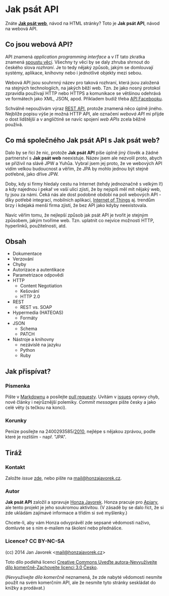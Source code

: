 # Jak psát API

Znáte **[Jak psát web](http://www.jakpsatweb.cz)**, návod na HTML stránky? Toto je **Jak psát API**, návod na webová API.

## Co jsou webová API?

API znamená *application programming interface* a v IT tato zkratka znamená [spoustu věcí](https://cs.wikipedia.org/wiki/API). Všechny ty věci by se daly zhruba shrnout do českého slova *rozhraní*. Je to tedy nějaký způsob, jakým se domlouvají systémy, aplikace, knihovny nebo i jednotlivé objekty mezi sebou.

Webová API jsou souhrnný název pro taková rozhraní, která jsou založená na stejných technologiích, na jakých běží web. Tzn. že jako nosný protokol zpravidla používají HTTP nebo HTTPS a komunikace se většinou odehrává ve formátech jako XML, JSON, apod. Příkladem budiž třeba [API Facebooku](https://developers.facebook.com/docs/graph-api).

Schválně nepoužívám výraz [REST API](https://cs.wikipedia.org/wiki/Representational_state_transfer), protože znamená něco úplně jiného. Nejblíže popisu výše je možná HTTP API, ale označení *webová API* mi přijde o dost lidštější a v angličtině se navíc spojení *web APIs* zcela běžně používá.

## Co má společného Jak psát API s Jak psát web?

Dalo by se říci že nic, protože **Jak psát API** píše úplně jiný člověk a žádné partnerství s **Jak psát web** neexistuje. Název jsem ale nezvolil proto, abych se přiživil na slávě JPW a Yuhůa. Vybral jsem jej proto, že ve webových API vidím velkou budoucnost a věřím, že JPA by mohlo jednou být stejně potřebné, jako dříve JPW.

Doby, kdy si firmy hledaly cestu na Internet (tehdy jednoznačně s velkým I!) a kdy najednou i pekař ve vaší ulici zjisti, že by nejspíš měl mít nějaký web, ty jsou za námi. Čeká nás ale dost podobné období na poli webových API - díky potřebě integrací, mobilních aplikací, [Internet of Things](https://cs.wikipedia.org/wiki/Internet_v%C4%9Bc%C3%AD) aj. trendům brzy i kdejaká menší firma zjistí, že bez API jako kdyby neexistovala.

Navíc věřím tomu, že nejlepší způsob jak psát API je tvořit je stejným způsobem, jakým tvoříme web. Tzn. uplatnit co nejvíce možnosti HTTP, hyperlinků, použitelnosti, atd.

## Obsah

- Dokumentace
- Verzování
- Chyby
- Autorizace a autentikace
- Parametrizace odpovědi
- HTTP
    - Content Negotiation
    - Kešování
    - HTTP 2.0
- REST
    - REST vs. SOAP
- Hypermedia (HATEOAS)
    - Formáty
- JSON
    - Schema
    - PATCH
- Nástroje a knihovny
    - nezávislé na jazyku
    - Python
    - Ruby

## Jak přispívat?

### Písmenka

Pište v [Markdownu](http://daringfireball.net/projects/markdown/) a posílejte [pull requesty](http://help.github.com/send-pull-requests/). Uvítám v [issues](https://github.com/honzajavorek/jakpsatapi/issues) opravy chyb, nové články i nejrůznější polemiky. *Commit messages* pište česky a jako celé věty (s tečkou na konci).

### Korunky

Peníze posílejte na 2400293585/[2010](http://www.fio.cz/), nejlépe s nějakou zprávou, podle které je rozliším - např. "JPA".

## Tiráž

### Kontakt

Založte *issue* [zde](https://github.com/honzajavorek/jakpsatapi/issues), nebo pište na <a
href="mailto:mail&#64;honzajavorek.cz">mail&#64;honzajavorek.cz</a>.

### Autor

**Jak psát API** založil a spravuje [Honza Javorek](http://honzajavorek.cz). Honza pracuje pro [Apiary](http://apiary.io), ale tento projekt je jeho soukromou aktivitou. (V zásadě by se dalo říct, že si zde ukládám zajímavé informace a třídím si své myšlenky.)

Chcete-li, aby vám Honza odvyprávěl zde sepsané vědomosti naživo, domluvte se s ním e-mailem na školení nebo přednášce.

### Licence? CC BY-NC-SA

(cc) 2014 Jan Javorek &lt;<a
href="mailto:mail&#64;honzajavorek.cz">mail&#64;honzajavorek.cz</a>&gt;

Toto dílo podléhá licenci [Creative Commons Uveďte autora-Nevyužívejte dílo komerčně-Zachovejte licenci 3.0 Česko](https://creativecommons.org/licenses/by-nc-sa/3.0/cz/).

(*Nevyužívejte dílo komerčně* neznamená, že zde nabyté vědomosti nesmíte použít na svém komerčním API, ale že nesmíte tyto stránky seskládat do knížky a prodávat.)
